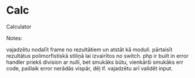 # Calc
Calculator

Notes:

vajadzētu nodalīt frame no rezultātiem un atstāt kā moduli.
pārtaisīt rezultātus polimorfistiskā stiliņā lai izvairītos no switch.
php ir built in error handler priekš division ar nulli, bet smukāks būtu, vienkārši smukāks err code, pašlaik error nerādās vispār, dēļ if.
vajadzētu arī validēt input.

